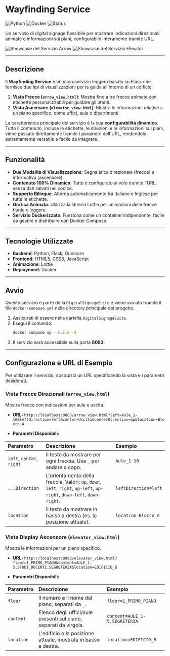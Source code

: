 # Wayfinding Service

![Python](https://img.shields.io/badge/Python-3.11-blue.svg)
![Docker](https://img.shields.io/badge/Docker-Ready-blue?logo=docker)
![Status](https://img.shields.io/badge/Status-Production-brightgreen)

Un servizio di digital signage flessibile per mostrare indicazioni direzionali animate e informazioni sui piani, configurabile interamente tramite URL.

![Showcase del Servizio Arrow](./docs/wayfinding-arrow-showcase.png)
![Showcase del Servizio Elevator](./docs/wayfinding-elevator-showcase.png)

---

## Descrizione

Il **Wayfinding Service** è un microservizio leggero basato su Flask che fornisce due tipi di visualizzazioni per la guida all'interno di un edificio:

1.  **Vista Frecce (`arrow_view.html`)**: Mostra fino a tre frecce animate con etichette personalizzabili per guidare gli utenti.
2.  **Vista Ascensore (`elevator_view.html`)**: Mostra le informazioni relative a un piano specifico, come uffici, aule o dipartimenti.

La caratteristica principale del servizio è la sua **configurabilità dinamica**. Tutto il contenuto, incluse le etichette, le direzioni e le informazioni sui piani, viene passato direttamente tramite i parametri dell'URL, rendendolo estremamente versatile e facile da integrare.

---

## Funzionalità

* **Due Modalità di Visualizzazione**: Segnaletica direzionale (frecce) e informativa (ascensore).
* **Contenuto 100% Dinamico**: Tutto è configurato al volo tramite l'URL, senza dati salvati nel codice.
* **Supporto Bilingue**: Alterna automaticamente tra Italiano e Inglese per tutte le etichette.
* **Grafica Animata**: Utilizza la libreria Lottie per animazioni delle frecce fluide e leggere.
* **Servizio Dockerizzato**: Funziona come un container indipendente, facile da gestire e distribuire con Docker Compose.

---

## Tecnologie Utilizzate

* **Backend**: Python, Flask, Gunicorn
* **Frontend**: HTML5, CSS3, JavaScript
* **Animazione**: Lottie
* **Deployment**: Docker

---

## Avvio

Questo servizio è parte della `DigitalSignageSuite` e viene avviato tramite il file `docker-compose.yml` nella directory principale del progetto.

1.  Assicurati di essere nella cartella `DigitalSignageSuite`.
2.  Esegui il comando:
    ```bash
    docker compose up --build -d
    ```
3.  Il servizio sarà accessibile sulla porta **8083**.

---

## Configurazione e URL di Esempio

Per utilizzare il servizio, costruisci un URL specificando la vista e i parametri desiderati.

### Vista Frecce Direzionali (`arrow_view.html`)

Mostra frecce con indicazioni per aule e uscita.

* **URL:** `http://localhost:8083/arrow_view.html?left=Aule_1-10&leftDirection=left&center=Uscita&centerDirection=up&location=Blocco_A`

* **Parametri Disponibili:**

| Parametro       | Descrizione                                                                                           | Esempio                |
| :-------------- | :---------------------------------------------------------------------------------------------------- | :--------------------- |
| `left`, `center`, `right` | Il testo da mostrare per ogni freccia. Usa `_` per andare a capo.                                  | `Aule_1-10`            |
| `...Direction`  | L'orientamento della freccia. Valori: `up`, `down`, `left`, `right`, `up-left`, `up-right`, `down-left`, `down-right`. | `leftDirection=left`   |
| `location`      | Il testo da mostrare in basso a destra (es. la posizione attuale).                                    | `location=Blocco_A`    |

### Vista Display Ascensore (`elevator_view.html`)

Mostra le informazioni per un piano specifico.

* **URL:** `http://localhost:8083/elevator_view.html?floor=1_PRIMO_PIANO&content=AULE_1-5,STUDI_DOCENTI,SEGRETERIA&location=EDIFICIO_B`

* **Parametri Disponibili:**

| Parametro  | Descrizione                                                               | Esempio                            |
| :--------- | :------------------------------------------------------------------------ | :--------------------------------- |
| `floor`    | Il numero e il nome del piano, separati da `_`.                           | `floor=1_PRIMO_PIANO`              |
| `content`  | Elenco degli uffici/aule presenti sul piano, separati da virgola.          | `content=AULE_1-5,SEGRETERIA`      |
| `location` | L'edificio o la posizione attuale, mostrata in basso a destra.            | `location=EDIFICIO_B`              |